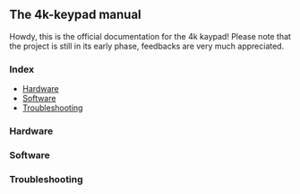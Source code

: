 ## The 4k-keypad manual

Howdy, this is the official documentation for the 4k kaypad! Please note that the project is still in its early phase, 
feedbacks are very much appreciated.


### Index
- [Hardware](https://github.com/JinRecords/4k-keypad-configurator/edit/gh-pages/index.md?allow_unchanged=1#hardware)
- [Software](https://github.com/JinRecords/4k-keypad-configurator/edit/gh-pages/index.md?allow_unchanged=1#software)
- [Troubleshooting](https://github.com/JinRecords/4k-keypad-configurator/edit/gh-pages/index.md?allow_unchanged=1#troubleshooting)


### Hardware


### Software


### Troubleshooting

